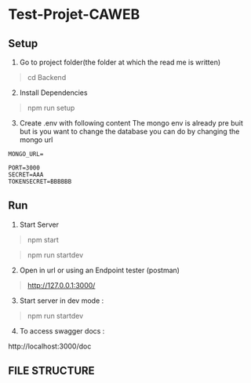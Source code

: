 # Test-Projet-CAWEB

## Setup

1. Go to project folder(the folder at which the read me is written)

> cd Backend

2. Install Dependencies

> npm run setup

3. Create .env with following content
The mongo env is already pre buit but is you want to change the database you can do 
by changing the mongo url 
````
MONGO_URL=

PORT=3000
SECRET=AAA
TOKENSECRET=BBBBBB
````

## Run

1. Start Server

> npm start 

> npm run startdev 

2. Open in url or using an Endpoint tester (postman)

> http://127.0.0.1:3000/

3. Start server in dev mode :

> npm run startdev

4. To access swagger docs : 

http://localhost:3000/doc


## FILE STRUCTURE 